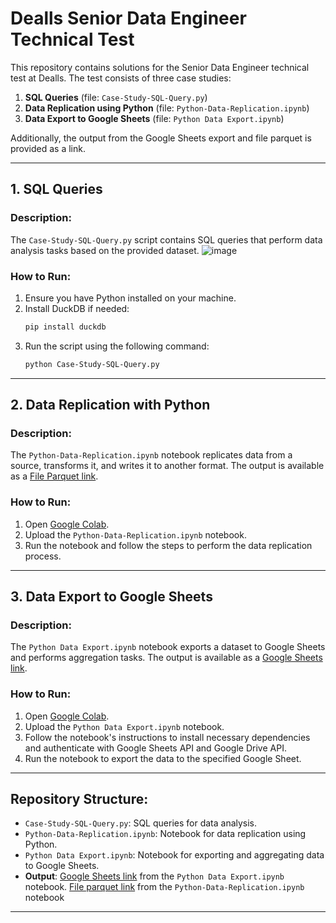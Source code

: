 # Dealls Senior Data Engineer Technical Test

This repository contains solutions for the Senior Data Engineer technical test at Dealls. The test consists of three case studies:

1. **SQL Queries** (file: `Case-Study-SQL-Query.py`)
2. **Data Replication using Python** (file: `Python-Data-Replication.ipynb`)
3. **Data Export to Google Sheets** (file: `Python Data Export.ipynb`)

Additionally, the output from the Google Sheets export and file parquet is provided as a link.

---

## 1. SQL Queries

### Description:
The `Case-Study-SQL-Query.py` script contains SQL queries that perform data analysis tasks based on the provided dataset.
![image](https://github.com/user-attachments/assets/ec75d869-dbb1-4e02-b94a-6824269a827b)

### How to Run:
1. Ensure you have Python installed on your machine.
2. Install DuckDB if needed:
    ```bash
    pip install duckdb
    ```
3. Run the script using the following command:
    ```bash
    python Case-Study-SQL-Query.py
    ```

---

## 2. Data Replication with Python

### Description:
The `Python-Data-Replication.ipynb` notebook replicates data from a source, transforms it, and writes it to another format. The output is available as a [File Parquet link](https://drive.google.com/file/d/1gaaf5OpoqKWkG5k-M4jTuKWJaZoZMON3/view?usp=drive_link).

### How to Run:
1. Open [Google Colab](https://colab.research.google.com/).
2. Upload the `Python-Data-Replication.ipynb` notebook.
3. Run the notebook and follow the steps to perform the data replication process.

---

## 3. Data Export to Google Sheets

### Description:
The `Python Data Export.ipynb` notebook exports a dataset to Google Sheets and performs aggregation tasks. The output is available as a [Google Sheets link](https://docs.google.com/spreadsheets/d/1LJLRE8PFSS0Wc2Ga0b8uOw8RAhipdLWPUFNYDtjiHHU/edit?gid=0#gid=0).

### How to Run:
1. Open [Google Colab](https://colab.research.google.com/).
2. Upload the `Python Data Export.ipynb` notebook.
3. Follow the notebook's instructions to install necessary dependencies and authenticate with Google Sheets API and Google Drive API.
4. Run the notebook to export the data to the specified Google Sheet.

---

## Repository Structure:

- `Case-Study-SQL-Query.py`: SQL queries for data analysis.
- `Python-Data-Replication.ipynb`: Notebook for data replication using Python.
- `Python Data Export.ipynb`: Notebook for exporting and aggregating data to Google Sheets.
- **Output**: [Google Sheets link](https://docs.google.com/spreadsheets/d/1LJLRE8PFSS0Wc2Ga0b8uOw8RAhipdLWPUFNYDtjiHHU/edit?gid=0#gid=0) from the `Python Data Export.ipynb` notebook.
  [File parquet link](https://drive.google.com/file/d/1gaaf5OpoqKWkG5k-M4jTuKWJaZoZMON3/view?usp=drive_link) from the `Python-Data-Replication.ipynb` notebook

---
